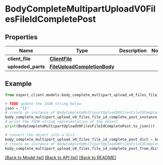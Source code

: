 # BodyCompleteMultipartUploadV0FilesFileIdCompletePost


## Properties

Name | Type | Description | Notes
------------ | ------------- | ------------- | -------------
**client_file** | [**ClientFile**](ClientFile.md) |  | 
**uploaded_parts** | [**FileUploadCompletionBody**](FileUploadCompletionBody.md) |  | 

## Example

```python
from osparc_client.models.body_complete_multipart_upload_v0_files_file_id_complete_post import BodyCompleteMultipartUploadV0FilesFileIdCompletePost

# TODO update the JSON string below
json = "{}"
# create an instance of BodyCompleteMultipartUploadV0FilesFileIdCompletePost from a JSON string
body_complete_multipart_upload_v0_files_file_id_complete_post_instance = BodyCompleteMultipartUploadV0FilesFileIdCompletePost.from_json(json)
# print the JSON string representation of the object
print(BodyCompleteMultipartUploadV0FilesFileIdCompletePost.to_json())

# convert the object into a dict
body_complete_multipart_upload_v0_files_file_id_complete_post_dict = body_complete_multipart_upload_v0_files_file_id_complete_post_instance.to_dict()
# create an instance of BodyCompleteMultipartUploadV0FilesFileIdCompletePost from a dict
body_complete_multipart_upload_v0_files_file_id_complete_post_from_dict = BodyCompleteMultipartUploadV0FilesFileIdCompletePost.from_dict(body_complete_multipart_upload_v0_files_file_id_complete_post_dict)
```
[[Back to Model list]](../README.md#documentation-for-models) [[Back to API list]](../README.md#documentation-for-api-endpoints) [[Back to README]](../README.md)


